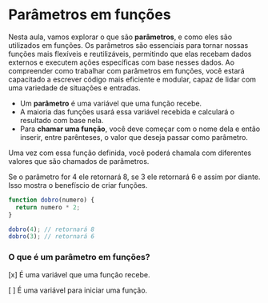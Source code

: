 # Parâmetros em funções

Nesta aula, vamos explorar o que são **parâmetros**, e como eles são utilizados em funções. Os parâmetros são essenciais para tornar nossas funções mais flexíveis e reutilizáveis, permitindo que elas recebam dados externos e executem ações específicas com base nesses dados. Ao compreender como trabalhar com parâmetros em funções, você estará capacitado a escrever código mais eficiente e modular, capaz de lidar com uma variedade de situações e entradas.

- Um **parâmetro** é uma variável que uma função recebe.
- A maioria das funções usará essa variável recebida e calculará o resultado com base nela.
- Para **chamar uma função**, você deve começar com o nome dela e então inserir, entre parênteses, o valor que deseja passar como parâmetro.

Uma vez com essa função definida, você poderá chamala com diferentes valores que são chamados de parâmetros.

Se o parâmetro for 4 ele retornará 8, se 3 ele retornará 6 e assim por diante. Isso mostra o benefíscio de criar funções.

```js
function dobro(numero) {
  return numero * 2;
}

dobro(4); // retornará 8
dobro(3); // retornará 6
```

### O que é um parâmetro em funções?

[x] É uma variável que uma função recebe.

[ ] É uma variável para iniciar uma função.
